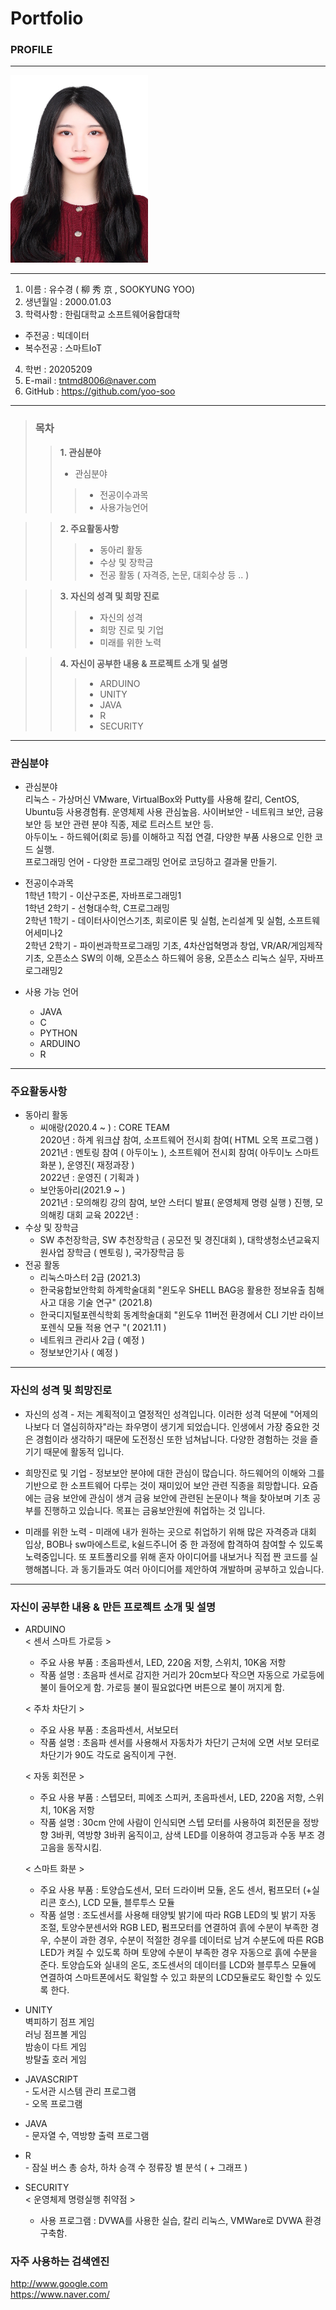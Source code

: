 #  Portfolio

### PROFILE
------------

<img src = YSK.jpg height=300 width=220>

------------

1. 이름 : 유수경 ( 柳 秀 京 , SOOKYUNG YOO)
2. 생년월일 : 2000.01.03
3. 학력사항 : 한림대학교 소프트웨어융합대학
 + 주전공 : 빅데이터
 + 복수전공 : 스마트IoT 
4. 학번 : 20205209 
5. E-mail : tntmd8006@naver.com
6. GitHub : https://github.com/yoo-soo
------------

> ### 목차
>> **1. 관심분야**
>>   * 관심분야
>>>  * 전공이수과목
>>>  * 사용가능언어

>> **2. 주요활동사항**
>>>  * 동아리 활동
>>>  * 수상 및 장학금
>>>  * 전공 활동 ( 자격증, 논문, 대회수상 등 .. )
 
>> **3. 자신의 성격 및 희망 진로**
>>> * 자신의 성격
>>> * 희망 진로 및 기업
>>> * 미래를 위한 노력

>> **4. 자신이 공부한 내용 & 프로젝트 소개 및 설명**
>>> * ARDUINO
>>> * UNITY
>>> * JAVA
>>> * R
>>> * SECURITY

* * * * * * * *

### 관심분야
  * 관심분야 \
  리눅스 - 가상머신 VMware, VirtualBox와 Putty를 사용해 칼리, CentOS, Ubuntu등 사용경험有. 운영체제 사용 관심높음. 
  사이버보안 - 네트워크 보안, 금융 보안 등 보안 관련 분야 직종, 제로 트러스트 보안 등. \
  아두이노 - 하드웨어(회로 등)를 이해하고 직접 연결, 다양한 부품 사용으로 인한 코드 실행. \
  프로그래밍 언어 - 다양한 프로그래밍 언어로 코딩하고 결과물 만들기.
  
  * 전공이수과목 \
  1학년 1학기 - 이산구조론, 자바프로그래밍1 \
  1학년 2학기 - 선형대수학, C프로그래밍 \
  2학년 1학기 - 데이터사이언스기초, 회로이론 및 실험, 논리설계 및 실험, 소프트웨어세미나2 \
  2학년 2학기 - 파이썬과학프로그래밍 기초, 4차산업혁명과 창업, VR/AR/게임제작 기초, 오픈소스 SW의 이해, 오픈소스 하드웨어 응용, 오픈소스 리눅스 실무, 자바프로그래밍2 
  
  * 사용 가능 언어
    + JAVA
    + C
    + PYTHON
    + ARDUINO
    + R
-------------------
### 주요활동사항
  * 동아리 활동
       * 씨애랑(2020.4 ~ ) : CORE TEAM \
       2020년 : 하계 워크샵 참여, 소프트웨어 전시회 참여( HTML 오목 프로그램 ) \
       2021년 : 멘토링 참여 ( 아두이노 ), 소프트웨어 전시회 참여( 아두이노 스마트 화분 ), 운영진( 재정과장 ) \
       2022년 : 운영진 ( 기획과 )
       * 보안동아리(2021.9 ~ ) \
       2021년 : 모의해킹 강의 참여, 보안 스터디 발표( 운영체제 명령 실행 ) 진행, 모의해킹 대회 교육
       2022년 : 
  * 수상 및 장학금
    * SW 추천장학금, SW 추천장학금 ( 공모전 및 경진대회 ), 대학생청소년교육지원사업 장학금 ( 멘토링 ), 국가장학금 등
  * 전공 활동
    * 리눅스마스터 2급 (2021.3)
    * 한국융합보안학회 하계학술대회 "윈도우 SHELL BAG응 활용한 정보유출 침해사고 대응 기술 연구" (2021.8)
    * 한국디지털포렌식학회 동계학술대회 "윈도우 11버전 환경에서 CLI 기반 라이브 포렌식 모듈 적용 연구 "( 2021.11 )
    * 네트워크 관리사 2급 ( 예정 )
    * 정보보안기사 ( 예정 )
 ---------------------
 ### 자신의 성격 및 희망진로
   * 자신의 성격
    - 저는 계획적이고 열정적인 성격입니다. 이러한 성격 덕분에 "어제의 나보다 더 열심히하자"라는 좌우명이 생기게 되었습니다. 인생에서 가장 중요한 것은 경험이라 생각하기 때문에 도전정신 또한 넘쳐납니다. 다양한 경험하는 것을 즐기기 때문에 활동적 입니다. 
    
   * 희망진로 및 기업
    - 정보보안 분야에 대한 관심이 많습니다. 하드웨어의 이해와 그를 기반으로 한 소프트웨어 다루는 것이 재미있어 보안 관련 직종을 희망합니다. 요즘에는 금융 보안에 관심이 생겨 금융 보안에 관련된 논문이나 책을 찾아보며 기초 공부를 진행하고 있습니다. 목표는 금융보안원에 취업하는 것 입니다. 

   * 미래를 위한 노력
    - 미래에 내가 원하는 곳으로 취업하기 위해 많은 자격증과 대회 입상, BOB나 sw마에스트로, k쉴드주니어 중 한 과정에 합격하여 참여할 수 있도록 노력중입니다. 또 포트폴리오를 위해 혼자 아이디어를 내보거나 직접 짠 코드를 실행해봅니다. 과 동기들과도 여러 아이디어를 제안하여 개발하며 공부하고 있습니다.
-----------------------
### 자신이 공부한 내용 & 만든 프로젝트 소개 및 설명
   * ARDUINO \
     < 센서 스마트 가로등 > 
     - 주요 사용 부품 : 초음파센서, LED, 220옴 저항, 스위치, 10K옴 저항 
     - 작품 설명 : 초음파 센서로 감지한 거리가 20cm보다 작으면 자동으로 가로등에 불이 들어오게 함. 가로등 불이 필요없다면 버튼으로 불이 꺼지게 함.

     < 주차 차단기 > 
     - 주요 사용 부품 : 초음파센서, 서보모터 
     - 작품 설명 : 초음파 센서를 사용해서 자동차가 차단기 근처에 오면 서보 모터로 차단기가 90도 각도로 움직이게 구현.

     < 자동 회전문 > 
     - 주요 사용 부품 : 스텝모터, 피에조 스피커, 초음파센서, LED, 220옴 저항, 스위치, 10K옴 저항 
     - 작품 설명 : 30cm 안에 사람이 인식되면 스텝 모터를 사용하여 회전문을 정방향 3바퀴, 역방향 3바퀴 움직이고, 삼색 LED를 이용하여 경고등과 수동 부조 경고음을 동작시킴.
     
     < 스마트 화분 > 
     - 주요 사용 부품 : 토양습도센서, 모터 드라이버 모듈, 온도 센서, 펌프모터 (+실리콘 호스), LCD 모듈, 블루투스 모듈 
     - 작품 설명 : 조도센서를 사용해 태양빛 밝기에 따라 RGB LED의 빛 밝기 자동 조절, 토양수분센서와 RGB LED, 펌프모터를 연결하여 흙에 수분이 부족한 경우, 수분이 과한 경우, 수분이 적절한 경우를 데이터로 남겨 수분도에 따른 RGB LED가 켜질 수 있도록 하며 토양에 수분이 부족한 경우 자동으로 흙에 수분을 준다. 토양습도와 실내의 온도, 조도센서의 데이터를 LCD와 블루투스 모듈에 연결하여 스마트폰에서도 확일할 수 있고 화분의 LCD모듈로도 확인할 수 있도록 한다.

   * UNITY \
     벽피하기 점프 게임 \
     러닝 점프볼 게임 \
     밤송이 다트 게임 \
     방탈출 호러 게임 
     
   * JAVASCRIPT \
    - 도서관 시스템 관리 프로그램 \
    - 오목 프로그램  

   * JAVA \
    - 문자열 수, 역방향 출력 프로그램 

   * R \
    - 잠실 버스 총 승차, 하차 승객 수 정류장 별 분석 ( + 그래프 ) 
    
   * SECURITY \
     < 운영체제 명령실행 취약점 > 
     - 사용 프로그램 : DVWA를 사용한 실습, 칼리 리눅스, VMWare로 DVWA 환경 구축함. 
         

### 자주 사용하는 검색엔진</span>
http://www.google.com \
https://www.naver.com/
